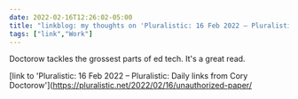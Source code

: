```yaml
---
date: 2022-02-16T12:26:02-05:00
title: "linkblog: my thoughts on 'Pluralistic: 16 Feb 2022 – Pluralistic: Daily links from Cory Doctorow'"
tags: ["link","Work"]
---
```

Doctorow tackles the grossest parts of ed tech. It's a great read.
 
[link to 'Pluralistic: 16 Feb 2022 – Pluralistic: Daily links from Cory Doctorow'](https://pluralistic.net/2022/02/16/unauthorized-paper/
